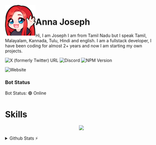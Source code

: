 <img align='left' src='./asset/lenohi.png' width='20%' heigh="30%">

# Anna Joseph

Hi, I am Joseph I am from Tamil Nadu but I speak Tamil, Malayalam, Kannada, Tulu, Hindi and english. I am a fullstack developer, I have been coding for almost 2+ years and now I am starting my own projects.

![X (formerly Twitter) URL](https://img.shields.io/twitter/url?url=https%3A%2F%2Fx.com%2Flenobotdiscord&style=flat&logo=X&logoColor=FFC7E1&label=lenobotdiscord&color=FFC7E1)
![Discord](https://img.shields.io/discord/1298533911869128725?logo=Discord&logoColor=FFC7E1&label=Leno%20Support&color=FFC7E1&link=https%3A%2F%2Fdiscord.gg%2FPNpVAp2vwP)
![NPM Version](https://img.shields.io/npm/v/lenopackage?logo=npm&label=npm%20lenopackage&color=FFC7E1)

![Website](https://img.shields.io/website?url=https%3A%2F%2Flenobot.xyz&up_message=up&down_message=down&down_color=%23FF0000&style=flat&label=Leno%20Site&link=https%3A%2F%2Flenobot.xyz)

### Bot Status
Bot Status: 🟢 Online


# Skills
<p align="center">
<img src="https://skillicons.dev/icons?i=js,vscode,nodejs,nextjs,react,tailwind,md,discord,git,github,docker,html,css,cloudflare,mongodb,mysql,sqlite,sequelize,astro,express,powershell,ps&theme=dark"
</p>
 
 <details>
  <summary>Github Stats ⚡</summary>
  
  <a href="#">![Github stats](https://github-readme-stats.vercel.app/api?username=lenojoseph&theme=transparent&count_private=true&hide_border=true&line_height=20)</a>
  <a href="#">![Top Langs](https://github-readme-stats.vercel.app/api/top-langs/?username=lenojoseph&layout=compact&theme=transparent&count_private=true&hide_border=true)</a>
</details>
